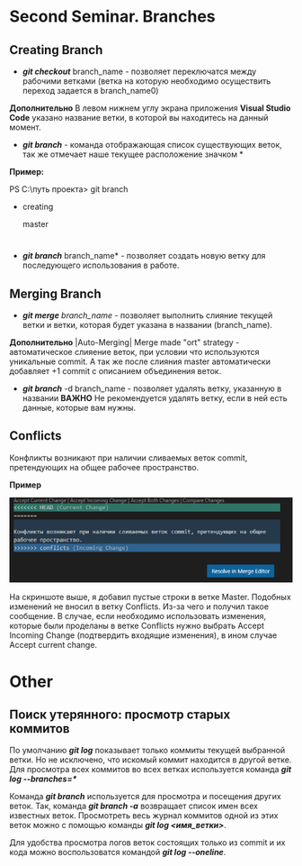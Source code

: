 # Second Seminar. Branches

## Creating Branch

* **_git checkout_** branch_name - позволяет переключатся между рабочими ветками  (ветка на которую необходимо осуществить переход задается в branch_name0) 

**Дополнительно** В левом нижнем углу экрана приложения **Visual Studio Code** указано название ветки, в которой вы находитесь на данный момент.

* **_git branch_** - команда отображающая список существующих веток, так же отмечает наше текущее расположение значком * 

**Пример:**

PS C:\путь проекта> git branch
* creating

  master


#
* **_git branch_** branch_name* -  позволяет создать новую ветку для последующего использования в работе. 


## Merging Branch


* **_git merge_** *branch_name*  - позволяет выполнить слияние текущей ветки и ветки, которая будет указана в названии (branch_name). 

**Дополнительно** |Auto-Merging| Merge made "ort" strategy - автоматическое слияение веток, при условии что используются уникальные commit. А так же после слияния master автоматически добавляет +1 commit с описанием объединения веток.

* **_git branch_** -d branch_name - позволяет удалять ветку, указанную в названии **ВАЖНО** Не рекомендуется удалять ветку, если в ней есть данные, которые вам нужны.


## Conflicts

Конфликты возникают при наличии сливаемых веток commit, претендующих на общее  рабочее пространство.

**Пример** 

![Conflicts_screen](Conflicts_screenshot.png)

На скриншоте выше, я добавил пустые строки в ветке Master. Подобных изменений не вносил в ветку Conflicts. Из-за чего и получил такое сообщение. В случае, если необходимо использовать изменения, которые были проделаны в ветке Conflicts нужно выбрать Accept Incoming Change (подтвердить входящие изменения), в ином случае Accept current change.


# Other


## Поиск утерянного: просмотр старых коммитов

По умолчанию **_git log_** показывает только коммиты текущей выбранной ветки. Но не исключено, что искомый коммит находится в другой ветке. Для просмотра всех коммитов во всех ветках используется команда **_git log --branches=*_**

Команда **_git branch_** используется для просмотра и посещения других веток. Так, команда **_git branch -a_** возвращает список имен всех известных веток. Просмотреть весь журнал коммитов одной из этих веток можно с помощью команды **_git log <имя_ветки>_**.

Для удобства просмотра логов веток состоящих только из commit и их кода можно воспользоватся командой **_git log --oneline_**.
